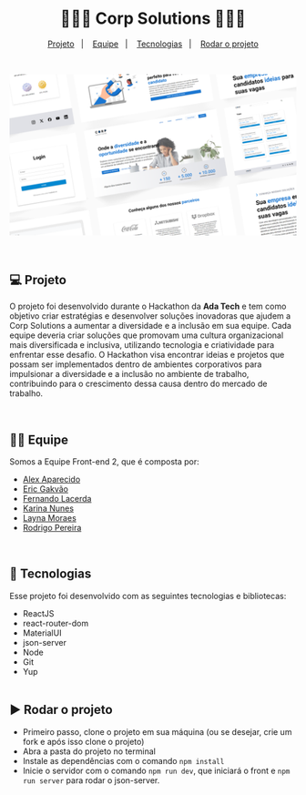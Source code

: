 <h1 align="center"> 👩🏻‍💻 Corp Solutions 👨🏾‍💻 </h1>

<p align="center">
  <a href="#-projeto">Projeto</a>&nbsp;&nbsp;&nbsp;|&nbsp;&nbsp;&nbsp;
  <a href="#-equipe">Equipe</a>&nbsp;&nbsp;&nbsp;|&nbsp;&nbsp;&nbsp;
  <a href="#-tecnologias">Tecnologias</a>&nbsp;&nbsp;&nbsp;|&nbsp;&nbsp;&nbsp;
  <a href="#-rodar-o-projeto">Rodar o projeto</a>
</p>

<br>

<p align="center">
  <img alt="Preview do projeto" src="./src/assets/preview.png">
</p>

<br>

## 💻 Projeto

O projeto foi desenvolvido durante o Hackathon da **Ada Tech** e tem como objetivo criar estratégias e desenvolver soluções inovadoras que ajudem a Corp Solutions a aumentar a diversidade e a inclusão em sua equipe. Cada equipe deveria criar soluções que promovam uma cultura organizacional mais diversificada e inclusiva, utilizando tecnologia e criatividade para enfrentar esse desafio. O Hackathon visa encontrar ideias e projetos que possam ser implementados dentro de ambientes corporativos para impulsionar a diversidade e a inclusão no ambiente de trabalho, contribuindo para o crescimento dessa causa dentro do mercado de trabalho.

<br>

## 🤝🏼 Equipe

Somos a Equipe Front-end 2, que é composta por:

- [Alex Aparecido](https://www.linkedin.com/in/alexaparecido/)
- [Eric Gakvão](https://www.linkedin.com/in/eric-galvao/)
- [Fernando Lacerda](https://www.linkedin.com/in/lacerda-fernando/)
- [Karina Nunes](https://www.linkedin.com/in/karinanuunes/)
- [Layna Moraes](https://www.linkedin.com/in/layna-moraes/)
- [Rodrigo Pereira](https://www.linkedin.com/in/rodrigo-pereira-br/)

<br>

## 🚀 Tecnologias

Esse projeto foi desenvolvido com as seguintes tecnologias e bibliotecas:

- ReactJS
- react-router-dom
- MaterialUI
- json-server
- Node
- Git
- Yup
  <br><br>

## ▶ Rodar o projeto

- Primeiro passo, clone o projeto em sua máquina (ou se desejar, crie um fork e após isso clone o projeto)
- Abra a pasta do projeto no terminal
- Instale as dependências com o comando `npm install`
- Inicie o servidor com o comando `npm run dev`, que iniciará o front e `npm run server` para rodar o json-server.
